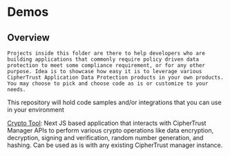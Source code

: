 # Demos

## Overview

`Projects inside this folder are there to help developers who are building applications that commonly require policy driven data protection to meet some compliance requirement, or for any other purpose. Idea is to showcase how easy it is to leverage various CipherTrust Application Data Protection products in your own products. You may choose to pick and choose code as is or customize to your needs.`

This repository will hold code samples and/or integrations that you can use in your environment

[Crypto Tool](crypto-tool-cm): Next JS based application that interacts with CipherTrust Manager APIs to perform various crypto operations like data encryption, decryption, signing and verification, random number generation, and hashing. Can be used as is with any existing CipherTrust manager instance.
